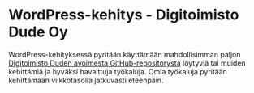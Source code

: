 # WordPress-kehitys - Digitoimisto Dude Oy

WordPress-kehityksessä pyritään käyttämään mahdollisimman paljon [Digitoimisto Duden avoimesta GitHub-repositorysta](https://github.com/digitoimistodude) löytyviä tai muiden kehittämiä ja hyväksi havaittuja työkaluja. Omia työkaluja pyritään kehittämään viikkotasolla jatkuvasti eteenpäin.

